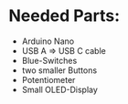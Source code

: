 # Needed Parts:
  - Arduino Nano
  - USB A => USB C cable
  - Blue-Switches
  - two smaller Buttons
  - Potentiometer
  - Small OLED-Display
